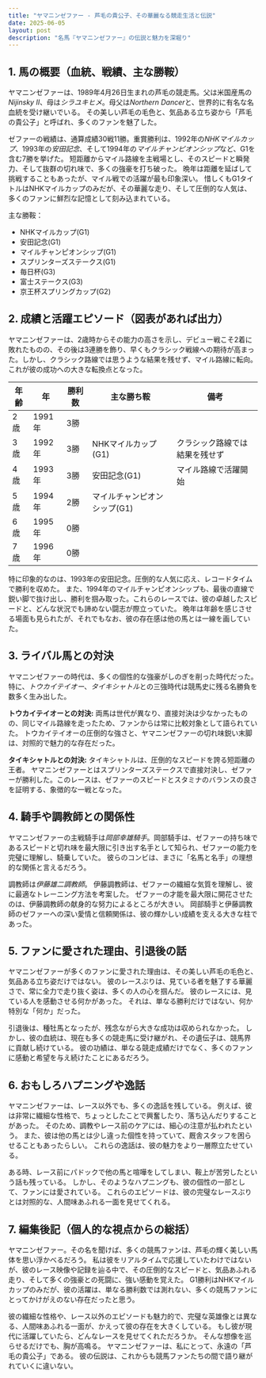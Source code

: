 ```yaml
---
title: "ヤマニンゼファー - 芦毛の貴公子、その華麗なる競走生活と伝説"
date: 2025-06-05
layout: post
description: "名馬『ヤマニンゼファー』の伝説と魅力を深堀り"
---
```


## 1. 馬の概要（血統、戦績、主な勝鞍）

ヤマニンゼファーは、1989年4月26日生まれの芦毛の競走馬。父は米国産馬の*Nijinsky II*、母は*シラユキヒメ*。母父は*Northern Dancer*と、世界的に有名な名血統を受け継いでいる。  その美しい芦毛の毛色と、気品ある立ち姿から「芦毛の貴公子」と呼ばれ、多くのファンを魅了した。

ゼファーの戦績は、通算成績30戦11勝。重賞勝利は、1992年の*NHKマイルカップ*、1993年の*安田記念*、そして1994年の*マイルチャンピオンシップ*など、G1を含む7勝を挙げた。  短距離からマイル路線を主戦場とし、そのスピードと瞬発力、そして抜群の切れ味で、多くの強豪を打ち破った。  晩年は距離を延ばして挑戦することもあったが、マイル戦での活躍が最も印象深い。  惜しくもG1タイトルはNHKマイルカップのみだが、その華麗な走り、そして圧倒的な人気は、多くのファンに鮮烈な記憶として刻み込まれている。

主な勝鞍：

* NHKマイルカップ(G1)
* 安田記念(G1)
* マイルチャンピオンシップ(G1)
* スプリンターズステークス(G1)
* 毎日杯(G3)
* 富士ステークス(G3)
* 京王杯スプリングカップ(G2)


## 2. 成績と活躍エピソード（図表があれば出力）

ヤマニンゼファーは、2歳時からその能力の高さを示し、デビュー戦こそ2着に敗れたものの、その後は3連勝を飾り、早くもクラシック戦線への期待が高まった。しかし、クラシック路線では思うような結果を残せず、マイル路線に転向。これが彼の成功への大きな転換点となった。

| 年齢 | 年 | 勝利数 | 主な勝ち鞍 | 備考 |
|---|---|---|---|---|
| 2歳 | 1991年 | 3勝 |  |  |
| 3歳 | 1992年 | 3勝 | NHKマイルカップ(G1) |  クラシック路線では結果を残せず |
| 4歳 | 1993年 | 3勝 | 安田記念(G1) | マイル路線で活躍開始 |
| 5歳 | 1994年 | 2勝 | マイルチャンピオンシップ(G1) |  |
| 6歳 | 1995年 | 0勝 |  |  |
| 7歳 | 1996年 | 0勝 |  |  |



特に印象的なのは、1993年の安田記念。圧倒的な人気に応え、レコードタイムで勝利を収めた。  また、1994年のマイルチャンピオンシップも、最後の直線で鋭い脚で抜け出し、勝利を掴み取った。これらのレースでは、彼の卓越したスピードと、どんな状況でも諦めない闘志が際立っていた。  晩年は年齢を感じさせる場面も見られたが、それでもなお、彼の存在感は他の馬とは一線を画していた。


## 3. ライバル馬との対決

ヤマニンゼファーの時代は、多くの個性的な強豪がしのぎを削った時代だった。  特に、*トウカイテイオー*、*タイキシャトル*との三強時代は競馬史に残る名勝負を数多く生み出した。

**トウカイテイオーとの対決:**  両馬は世代が異なり、直接対決は少なかったものの、同じマイル路線を走ったため、ファンからは常に比較対象として語られていた。  トウカイテイオーの圧倒的な強さと、ヤマニンゼファーの切れ味鋭い末脚は、対照的で魅力的な存在だった。

**タイキシャトルとの対決:**  タイキシャトルは、圧倒的なスピードを誇る短距離の王者。  ヤマニンゼファーとはスプリンターズステークスで直接対決し、ゼファーが勝利した。このレースは、ゼファーのスピードとスタミナのバランスの良さを証明する、象徴的な一戦となった。


## 4. 騎手や調教師との関係性

ヤマニンゼファーの主戦騎手は*岡部幸雄騎手*。岡部騎手は、ゼファーの持ち味であるスピードと切れ味を最大限に引き出す名手として知られ、ゼファーの能力を完璧に理解し、騎乗していた。  彼らのコンビは、まさに「名馬と名手」の理想的な関係と言えるだろう。

調教師は*伊藤雄二調教師*。  伊藤調教師は、ゼファーの繊細な気質を理解し、彼に最適なトレーニング方法を考案した。  ゼファーの才能を最大限に開花させたのは、伊藤調教師の献身的な努力によるところが大きい。  岡部騎手と伊藤調教師のゼファーへの深い愛情と信頼関係は、彼の輝かしい成績を支える大きな柱であった。


## 5. ファンに愛された理由、引退後の話

ヤマニンゼファーが多くのファンに愛された理由は、その美しい芦毛の毛色と、気品ある立ち姿だけではない。  彼のレースぶりは、見ている者を魅了する華麗さで、常に全力で走り抜く姿は、多くの人の心を掴んだ。  彼のレースには、見ている人を感動させる何かがあった。  それは、単なる勝利だけではない、何か特別な「何か」だった。

引退後は、種牡馬となったが、残念ながら大きな成功は収められなかった。  しかし、彼の血統は、現在も多くの競走馬に受け継がれ、その遺伝子は、競馬界に貢献し続けている。  彼の功績は、単なる競走成績だけでなく、多くのファンに感動と希望を与え続けたことにあるだろう。


## 6. おもしろハプニングや逸話

ヤマニンゼファーは、レース以外でも、多くの逸話を残している。  例えば、彼は非常に繊細な性格で、ちょっとしたことで興奮したり、落ち込んだりすることがあった。  そのため、調教やレース前のケアには、細心の注意が払われたという。  また、彼は他の馬とは少し違った個性を持っていて、厩舎スタッフを困らせることもあったらしい。  これらの逸話は、彼の魅力をより一層際立たせている。

ある時、レース前にパドックで他の馬と喧嘩をしてしまい、鞍上が苦労したという話も残っている。  しかし、そのようなハプニングも、彼の個性の一部として、ファンには愛されている。  これらのエピソードは、彼の完璧なレースぶりとは対照的な、人間味あふれる一面を見せてくれる。


## 7. 編集後記（個人的な視点からの総括）

ヤマニンゼファー。その名を聞けば、多くの競馬ファンは、芦毛の輝く美しい馬体を思い浮かべるだろう。  私は彼をリアルタイムで応援していたわけではないが、彼のレース映像や記録を辿る中で、その圧倒的なスピードと、気品あふれる走り、そして多くの強豪との死闘に、強い感動を覚えた。  G1勝利はNHKマイルカップのみだが、彼の活躍は、単なる勝利数では測れない、多くの競馬ファンにとってかけがえのない存在だったと思う。

彼の繊細な性格や、レース以外のエピソードも魅力的で、完璧な英雄像とは異なる、人間味あふれる一面が、かえって彼の存在を大きくしている。  もし彼が現代に活躍していたら、どんなレースを見せてくれただろうか。  そんな想像を巡らせるだけでも、胸が高鳴る。  ヤマニンゼファーは、私にとって、永遠の「芦毛の貴公子」である。  彼の伝説は、これからも競馬ファンたちの間で語り継がれていくに違いない。

